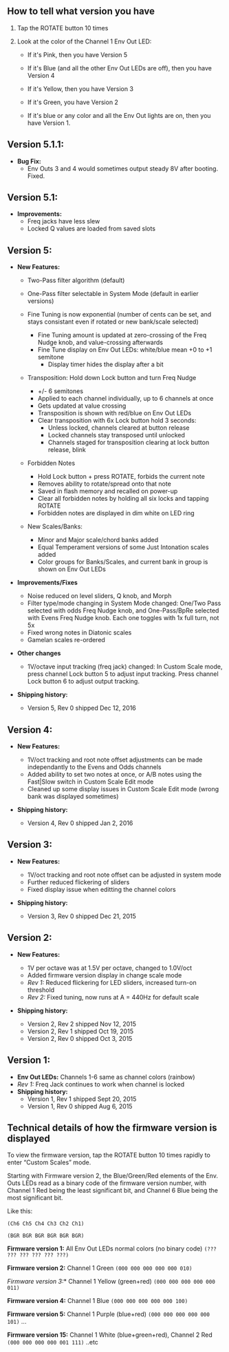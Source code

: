 ## How to tell what version you have

 1. Tap the ROTATE button 10 times

 2. Look at the color of the Channel 1 Env Out LED:

     * If it's Pink, then you have Version 5
     
     * If it's Blue (and all the other Env Out LEDs are off), then you have Version 4

     * If it's Yellow, then you have Version 3

     * If it's Green, you have Version 2

     * If it's blue or any color and all the Env Out lights are on, then you have Version 1.

## Version 5.1.1:
 * **Bug Fix:**
     * Env Outs 3 and 4 would sometimes output steady 8V after booting. Fixed.

## Version 5.1:
 * **Improvements:**
     * Freq jacks have less slew
     * Locked Q values are loaded from saved slots 

## Version 5:
 * **New Features:**
   * Two-Pass filter algorithm (default)
   
   * One-Pass filter selectable in System Mode (default in earlier versions)
   
   * Fine Tuning is now exponential (number of cents can be set, and stays consistant even if rotated or new bank/scale selected)
      * Fine Tuning amount is updated at zero-crossing of the Freq Nudge knob, and value-crossing afterwards
      * Fine Tune display on Env Out LEDs: white/blue mean +0 to +1 semitone
         * Display timer hides the display after a bit

   * Transposition: Hold down Lock button and turn Freq Nudge
      * +/- 6 semitones
      * Applied to each channel individually, up to 6 channels at once
      * Gets updated at value crossing
      * Transposition is shown with red/blue on Env Out LEDs
      * Clear transposition with 6x Lock button hold 3 seconds:
         * Unless locked, channels cleared at button release
         * Locked channels stay transposed until unlocked
         * Channels staged for transposition clearing at lock button release, blink


   * Forbidden Notes
      * Hold Lock button + press ROTATE, forbids the current note
      * Removes ability to rotate/spread onto that note
      * Saved in flash memory and recalled on power-up
      * Clear all forbidden notes by holding all six locks and tapping ROTATE
      * Forbidden notes are displayed in dim white on LED ring
      
   * New Scales/Banks:
      * Minor and Major scale/chord banks added
      * Equal Temperament versions of some Just Intonation scales added
      * Color groups for Banks/Scales, and current bank in group is shown on Env Out LEDs

 
*  **Improvements/Fixes**	
   * Noise reduced on level sliders, Q knob, and Morph
   * Filter type/mode changing in System Mode changed: One/Two Pass selected with odds Freq Nudge knob, and One-Pass/BpRe selected with Evens Freq Nudge knob. Each one toggles with 1x full turn, not 5x
   * Fixed wrong notes in Diatonic scales
   * Gamelan scales re-ordered

* **Other changes**
   * 1V/octave input tracking (freq jack) changed: In Custom Scale mode, press channel Lock button 5 to adjust input tracking. Press channel Lock button 6 to adjust output tracking.

 
   
*  **Shipping history:**
   *  Version 5, Rev 0 shipped Dec 12, 2016


## Version 4:
 * **New Features:**
   * 1V/oct tracking and root note offset adjustments can be made independantly to the Evens and Odds channels
   * Added ability to set two notes at once, or A/B notes using the Fast|Slow switch in Custom Scale Edit mode
   * Cleaned up some display issues in Custom Scale Edit mode (wrong bank was displayed sometimes)

 * **Shipping history:**
   * Version 4, Rev 0 shipped Jan 2, 2016

## Version 3:
 * **New Features:**
   * 1V/oct tracking and root note offset can be adjusted in system mode
   * Further reduced flickering of sliders 
   * Fixed display issue when editting the channel colors

 * **Shipping history:**
   * Version 3, Rev 0 shipped Dec 21, 2015

## Version 2:
 * **New Features:**
   * 1V per octave was at 1.5V per octave, changed to 1.0V/oct
   * Added firmware version display in change scale mode
   * *Rev 1:* Reduced flickering for LED sliders, increased turn-on threshold
   * *Rev 2:* Fixed tuning, now runs at A = 440Hz for default scale  
   
 * **Shipping history:**
   * Version 2, Rev 2 shipped Nov 12, 2015
   * Version 2, Rev 1 shipped Oct 19, 2015
   * Version 2, Rev 0 shipped Oct 3, 2015

## Version 1:
* **Env Out LEDs:** Channels 1-6 same as channel colors (rainbow)
* *Rev 1:* Freq Jack continues to work when channel is locked
* **Shipping history:**
  * Version 1, Rev 1 shipped Sept 20, 2015
  * Version 1, Rev 0 shipped Aug 6, 2015


## Technical details of how the firmware version is displayed
To view the firmware version, tap the ROTATE button 10 times rapidly to enter “Custom Scales” mode.

Starting with Firmware version 2, the Blue/Green/Red elements of the Env. Outs LEDs read as a binary code of the firmware version number, with Channel 1 Red being the least significant bit, and Channel 6 Blue being the most significant bit. 

Like this:

`(Ch6 Ch5 Ch4 Ch3 Ch2 Ch1)` 

`(BGR BGR BGR BGR BGR BGR)`

**Firmware version 1:** All Env Out LEDs normal colors (no binary code)
`(??? ??? ??? ??? ??? ???)`

**Firmware version 2:** Channel 1 Green
`(000 000 000 000 000 010)`

*Firmware version 3:** Channel 1 Yellow (green+red)
`(000 000 000 000 000 011)`

**Firmware version 4:** Channel 1 Blue
`(000 000 000 000 000 100)`

**Firmware version 5:** Channel 1 Purple (blue+red)
`(000 000 000 000 000 101)`
...

**Firmware version 15:** Channel 1 White (blue+green+red), Channel 2 Red
`(000 000 000 000 001 111)`
..etc
